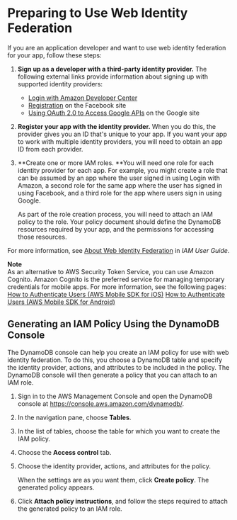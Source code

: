 # Preparing to Use Web Identity Federation<a name="WIF.PreparingForUse"></a>

If you are an application developer and want to use web identity federation for your app, follow these steps:

1. **Sign up as a developer with a third\-party identity provider\.** The following external links provide information about signing up with supported identity providers:
   + [Login with Amazon Developer Center](http://login.amazon.com/)
   + [Registration](https://developers.facebook.com/docs/plugins/registration/) on the Facebook site
   + [Using OAuth 2\.0 to Access Google APIs](https://developers.google.com/accounts/docs/OAuth2) on the Google site

1. **Register your app with the identity provider\.** When you do this, the provider gives you an ID that's unique to your app\. If you want your app to work with multiple identity providers, you will need to obtain an app ID from each provider\.

1. **Create one or more IAM roles\. **You will need one role for each identity provider for each app\. For example, you might create a role that can be assumed by an app where the user signed in using Login with Amazon, a second role for the same app where the user has signed in using Facebook, and a third role for the app where users sign in using Google\.

   As part of the role creation process, you will need to attach an IAM policy to the role\. Your policy document should define the DynamoDB resources required by your app, and the permissions for accessing those resources\.

For more information, see [About Web Identity Federation](http://docs.aws.amazon.com/IAM/latest/UserGuide/id_roles_providers_oidc.html) in *IAM User Guide*\. 

**Note**  
As an alternative to AWS Security Token Service, you can use Amazon Cognito\. Amazon Cognito is the preferred service for managing temporary credentials for mobile apps\. For more information, see the following pages:  
[How to Authenticate Users \(AWS Mobile SDK for iOS\)](http://docs.aws.amazon.com/mobile/sdkforios/developerguide/cognito-auth.html)
[How to Authenticate Users \(AWS Mobile SDK for Android\)](http://docs.aws.amazon.com/mobile/sdkforandroid/developerguide/cognito-auth.html)

## Generating an IAM Policy Using the DynamoDB Console<a name="WIF.PreparingForUse.DDBConsole"></a>

The DynamoDB console can help you create an IAM policy for use with web identity federation\. To do this, you choose a DynamoDB table and specify the identity provider, actions, and attributes to be included in the policy\. The DynamoDB console will then generate a policy that you can attach to an IAM role\.

1. Sign in to the AWS Management Console and open the DynamoDB console at [https://console\.aws\.amazon\.com/dynamodb/](https://console.aws.amazon.com/dynamodb/)\.

1. In the navigation pane, choose **Tables**\.

1. In the list of tables, choose the table for which you want to create the IAM policy\.

1. Choose the **Access control** tab\.

1. Choose the identity provider, actions, and attributes for the policy\.

   When the settings are as you want them, click **Create policy**\. The generated policy appears\.

1. Click **Attach policy instructions**, and follow the steps required to attach the generated policy to an IAM role\.
